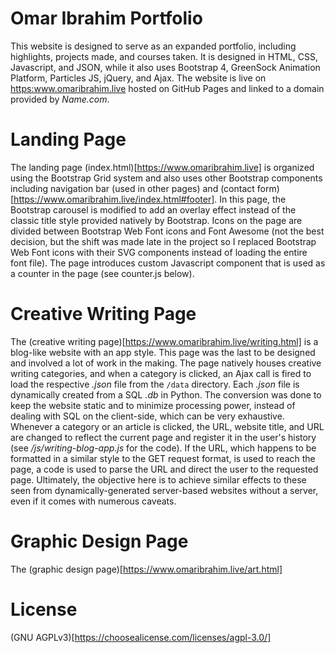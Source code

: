 # Omar Ibrahim Portfolio
This website is designed to serve as an expanded portfolio, including highlights, projects made, and courses taken. It is designed in HTML, CSS, Javascript, and JSON, while it also uses Bootstrap 4, GreenSock Animation Platform, Particles JS, jQuery, and Ajax. The website is live on <https:www.omaribrahim.live> hosted on GitHub Pages and linked to a domain provided by *Name.com*.

# Landing Page
The landing page (index.html)[https://www.omaribrahim.live] is organized using the Bootstrap Grid system and also uses other Bootstrap components including navigation bar (used in other pages) and (contact form)[https://www.omaribrahim.live/index.html#footer]. In this page, the Bootstrap carousel is modified to add an overlay effect instead of the classic title style provided natively by Bootstrap. Icons on the page are divided between Bootstrap Web Font icons and Font Awesome (not the best decision, but the shift was made late in the project so I replaced Bootstrap Web Font icons with their SVG components instead of loading the entire font file). The page introduces custom Javascript component that is used as a counter in the page (see counter.js below).

# Creative Writing Page
The (creative writing page)[https://www.omaribrahim.live/writing.html] is a blog-like website with an app style. This page was the last to be designed and involved a lot of work in the making. The page natively houses creative writing categories, and when a category is clicked, an Ajax call is fired to load the respective *.json* file from the `/data` directory. Each *.json* file is dynamically created from a SQL *.db* in Python. The conversion was done to keep the website static and to minimize processing power, instead of dealing with SQL on the client-side, which can be very exhaustive. Whenever a category or an article is clicked, the URL, website title, and URL are changed to reflect the current page and register it in the user's history (see */js/writing-blog-app.js* for the code). If the URL, which happens to be formatted in a similar style to the GET request format, is used to reach the page, a code is used to parse the URL and direct the user to the requested page. Ultimately, the objective here is to achieve similar effects to these seen from dynamically-generated server-based websites without a server, even if it comes with numerous caveats.

# Graphic Design Page
The (graphic design page)[https://www.omaribrahim.live/art.html]

# License
(GNU AGPLv3)[https://choosealicense.com/licenses/agpl-3.0/]